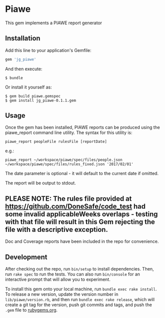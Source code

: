 # Piawe

This gem implements a PIAWE report generator

## Installation

Add this line to your application's Gemfile:

```ruby
gem 'jg_piawe'
```

And then execute:

    $ bundle

Or install it yourself as:

    $ gem build piawe.gemspec 
    $ gem install jg_piawe-0.1.1.gem

## Usage

Once the gem has been installed, PIAWE reports can be produced using the piawe_report command line utility. The syntax for this utility is:

```
piawe_report peopleFile rulesFile [reportDate]
```
e.g.:
```
piawe_report ~/workspace/piawe/spec/files/people.json ~/workspace/piawe/spec/files/rules_fixed.json '2017/02/01'
```

The date parameter is optional - it will default to the current date if omitted.

The report will be output to stdout.

## PLEASE NOTE: The rules file provided at https://github.com/DoneSafe/code_test had some invalid applicableWeeks overlaps - testing with that file will result in this Gem rejecting the file with a descriptive exception.

Doc and Coverage reports have been included in the repo for convenience.

## Development

After checking out the repo, run `bin/setup` to install dependencies. Then, run `rake spec` to run the tests. You can also run `bin/console` for an interactive prompt that will allow you to experiment.

To install this gem onto your local machine, run `bundle exec rake install`. To release a new version, update the version number in `lib/piawe/version.rb`, and then run `bundle exec rake release`, which will create a git tag for the version, push git commits and tags, and push the `.gem` file to [rubygems.org](https://rubygems.org).


